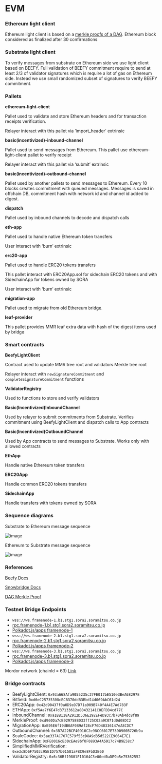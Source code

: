 # EVM

### Ethereum light client

Ethereum light client is based on a [merkle proofs of a DAG](https://github.com/tranvictor/ethashproof#explanations). Ethereum block considered as finalized after 30 confirmations

### Substrate light client

To verify messages from substrate on Ethereum side we use light client based on BEEFY. Full validation of BEEFY commitment require to send at least 2/3 of validator signatures which is require a lot of gas on Ethereum side. Instead we use small randomized subset of signatures to verify BEEFY commitment.

### Pallets

**ethereum-light-client**

Pallet used to validate and store Ethereum headers and for transaction receipts verification.

Relayer interact with this pallet via ‘import\_header’ extrinsic

**basic(incentivized)-inbound-channel**

Pallet used to send messages from Ethereum. This pallet use ethereum-light-client pallet to verify receipt

Relayer interact with this pallet via ‘submit’ extrinsic

**basic(incentivized)-outbound-channel**

Pallet used by another pallets to send messages to Ethereum. Every 10 blocks creates commitment with queued messages. Messages is saved in offchain DB, commitment hash with network id and channel id added to digest.

**dispatch**

Pallet used by inbound channels to decode and dispatch calls

**eth-app**

Pallet used to handle native Ethereum token transfers

User interact with ‘burn’ extrinsic

**erc20-app**

Pallet used to handle ERC20 tokens transfers

This pallet interact with ERC20App.sol for sidechain ERC20 tokens and with SidechainApp for tokens owned by SORA

User interact with ‘burn’ extrinsic

**migration-app**

Pallet used to migrate from old Ethereum bridge.

**leaf-provider**

This pallet provides MMR leaf extra data with hash of the digest items used by bridge

### Smart contracts

**BeefyLightClient**

Contract used to update MMR tree root and validators Merkle tree root

Relayer interact with `newSignatureCommitment` and `completeSignatureCommitment` functions

**ValidatorRegistry**

Used to functions to store and verify validators

**Basic(Incentivized)InboundChannel**

Used by relayer to submit commitments from Substrate. Verifies commitment using BeefyLightClient and dispatch calls to App contracts

**Basic(Incentivized)OutboundChannel**

Used by App contracts to send messages to Substrate. Works only with allowed contracts

**EthApp**

Handle native Ethereum token transfers

**ERC20App**

Handle common ERC20 tokens transfers

**SidechainApp**

Handle transfers with tokens owned by SORA

### **Sequence diagrams**

Substrate to Ethereum message sequence

![image](https://user-images.githubusercontent.com/20982317/184415127-19239676-3010-4313-86fe-dbae00b7e559.png)

Ethereum to Substrate message sequence

![image](https://user-images.githubusercontent.com/20982317/184415250-eb80da64-b63e-4817-828e-307cc6b0fede.png)

### References

[Beefy Docs](https://github.com/paritytech/grandpa-bridge-gadget/tree/master/docs)

[Snowbridge Docs](https://github.com/Snowfork/snowbridge/tree/main/docs)

[DAG Merkle Proof](https://github.com/tranvictor/ethashproof#explanations)

### Testnet Bridge Endpoints

* `wss://ws.framenode-1.b1.stg1.sora2.soramitsu.co.jp`
* [rpc.framenode-1.b1.stg1.sora2.soramitsu.co.jp](http://rpc.framenode-1.b1.stg1.sora2.soramitsu.co.jp/)
* [Polkadot.js/apps framenode-1](https://polkadot.js.org/apps/?rpc=wss%3A%2F%2Fws.framenode-1.b1.stg1.sora2.soramitsu.co.jp#/explorer)
* `wss://ws.framenode-2.b1.stg1.sora2.soramitsu.co.jp`
* [rpc.framenode-2.b1.stg1.sora2.soramitsu.co.jp](http://rpc.framenode-2.b1.stg1.sora2.soramitsu.co.jp/)
* [Polkadot.js/apps framenode-2](https://polkadot.js.org/apps/?rpc=wss%3A%2F%2Fws.framenode-2.b1.stg1.sora2.soramitsu.co.jp#/explorer)
* `wss://ws.framenode-3.b1.stg1.sora2.soramitsu.co.jp`
* [rpc.framenode-3.b1.stg1.sora2.soramitsu.co.jp](http://rpc.framenode-3.b1.stg1.sora2.soramitsu.co.jp/)
* [Polkadot.js/apps framenode-3](https://polkadot.js.org/apps/?rpc=wss%3A%2F%2Fws.framenode-3.b1.stg1.sora2.soramitsu.co.jp#/explorer)

Mordor network (chainId = 63) [Link](https://core-geth.org/contribute-to-mordor)

### Bridge contracts

* BeefyLightClient: `0x93a668Afa9055235c27FE017bE510e3BeA68297E`
* Bitfield: `0xd6eC25735308cBC8370dd83Bbd14d069AbC61d24`
* ERC20App: `0x42d90437f0a0D9a97D71a909B740f4A4E7Ad783F`
* ETHApp: `0xf5Aa7f6E47d37133612a80432141C0EFDD4cd77C`
* InboundChannel: `0xa1BB118A2912D536E292EFeD93c7b70Ab4dc8f89`
* MerkleProof: `0xd960Da7cB929758B033ff25C02a9C071d0d08DC2`
* MigrationApp: `0xB95E6f19dB0AF089Af28cF76D40336147eA8CDC7`
* OutboundChannel: `0x3B7A22BCF40910C2e98CC6017E7390900B726b9a`
* ScaleCodec: `0x5ae337AC707E579f55cD8A9d35d522CE9064E7E1`
* SidechainApp: `0xFE0016cB30cEAe9bf0F0893A4A5917c74B9E58c7`
* SimplifiedMMRVerification: `0xe3c8D6F7503c95E1D757b01581aFBC9e8FbD3E60`
* ValidatorRegistry: `0x6c36Bf19801F10104C3e00ed0aDE9b5e75362552`

